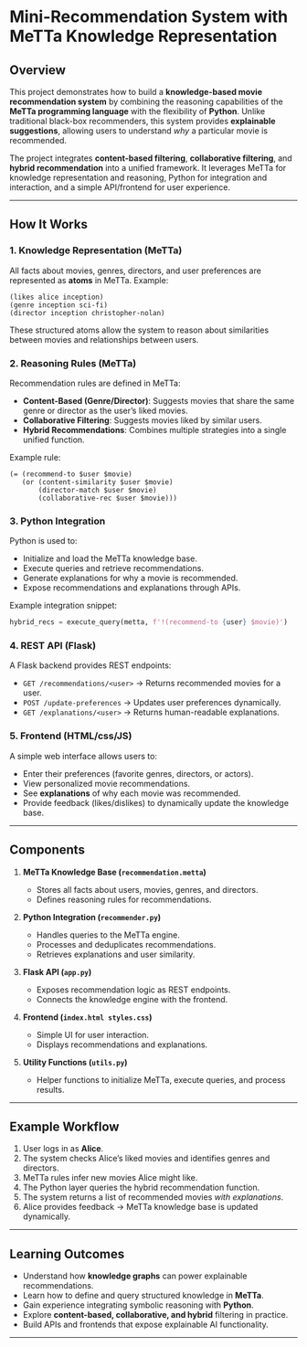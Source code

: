 # Mini-Recommendation System with MeTTa Knowledge Representation

## Overview

This project demonstrates how to build a **knowledge-based movie recommendation system** by combining the reasoning capabilities of the **MeTTa programming language** with the flexibility of **Python**. Unlike traditional black-box recommenders, this system provides **explainable suggestions**, allowing users to understand *why* a particular movie is recommended.

The project integrates **content-based filtering**, **collaborative filtering**, and **hybrid recommendation** into a unified framework. It leverages MeTTa for knowledge representation and reasoning, Python for integration and interaction, and a simple API/frontend for user experience.

---

## How It Works

### 1. Knowledge Representation (MeTTa)

All facts about movies, genres, directors, and user preferences are represented as **atoms** in MeTTa. Example:

```metta
(likes alice inception)
(genre inception sci-fi)
(director inception christopher-nolan)
```

These structured atoms allow the system to reason about similarities between movies and relationships between users.

### 2. Reasoning Rules (MeTTa)

Recommendation rules are defined in MeTTa:

* **Content-Based (Genre/Director)**: Suggests movies that share the same genre or director as the user’s liked movies.
* **Collaborative Filtering**: Suggests movies liked by similar users.
* **Hybrid Recommendations**: Combines multiple strategies into a single unified function.

Example rule:

```metta
(= (recommend-to $user $movie)
   (or (content-similarity $user $movie)
       (director-match $user $movie)
       (collaborative-rec $user $movie)))
```

### 3. Python Integration

Python is used to:

* Initialize and load the MeTTa knowledge base.
* Execute queries and retrieve recommendations.
* Generate explanations for why a movie is recommended.
* Expose recommendations and explanations through APIs.

Example integration snippet:

```python
hybrid_recs = execute_query(metta, f'!(recommend-to {user} $movie)')
```

### 4. REST API (Flask)

A Flask backend provides REST endpoints:

* `GET /recommendations/<user>` → Returns recommended movies for a user.
* `POST /update-preferences` → Updates user preferences dynamically.
* `GET /explanations/<user>` → Returns human-readable explanations.

### 5. Frontend (HTML/css/JS)

A simple web interface allows users to:

* Enter their preferences (favorite genres, directors, or actors).
* View personalized movie recommendations.
* See **explanations** of why each movie was recommended.
* Provide feedback (likes/dislikes) to dynamically update the knowledge base.

---

## Components

1. **MeTTa Knowledge Base (`recommendation.metta`)**

   * Stores all facts about users, movies, genres, and directors.
   * Defines reasoning rules for recommendations.

2. **Python Integration (`recommender.py`)**

   * Handles queries to the MeTTa engine.
   * Processes and deduplicates recommendations.
   * Retrieves explanations and user similarity.

3. **Flask API (`app.py`)**

   * Exposes recommendation logic as REST endpoints.
   * Connects the knowledge engine with the frontend.

4. **Frontend (`index.html styles.css`)**

   * Simple UI for user interaction.
   * Displays recommendations and explanations.

5. **Utility Functions (`utils.py`)**

   * Helper functions to initialize MeTTa, execute queries, and process results.

---

## Example Workflow

1. User logs in as **Alice**.
2. The system checks Alice’s liked movies and identifies genres and directors.
3. MeTTa rules infer new movies Alice might like.
4. The Python layer queries the hybrid recommendation function.
5. The system returns a list of recommended movies *with explanations*.
6. Alice provides feedback → MeTTa knowledge base is updated dynamically.

---

## Learning Outcomes

* Understand how **knowledge graphs** can power explainable recommendations.
* Learn how to define and query structured knowledge in **MeTTa**.
* Gain experience integrating symbolic reasoning with **Python**.
* Explore **content-based, collaborative, and hybrid** filtering in practice.
* Build APIs and frontends that expose explainable AI functionality.

---

